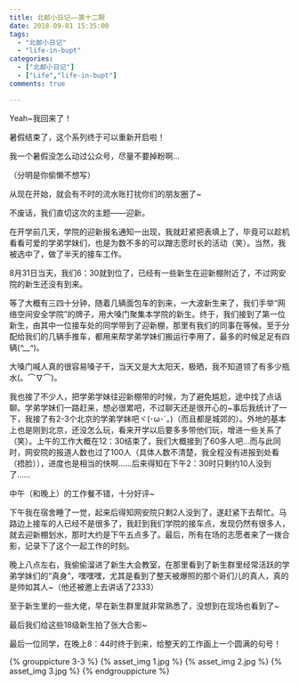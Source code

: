 ```yaml
---
title: 北邮小日记——第十二期 
date: 2018-09-01 15:35:00 
tags:
  - "北邮小日记"
  - "life-in-bupt"
categories:
  - ["北邮小日记"]
  - ["Life","life-in-bupt"]
comments: true

---
```


Yeah~我回来了！

暑假结束了，这个系列终于可以重新开启啦！

<!--more-->

我一个暑假没怎么动过公众号，尽量不要掉粉啊…

（分明是你偷懒不想写）

从现在开始，就会有不时的流水账打扰你们的朋友圈了~

不废话，我们直切这次的主题——迎新。

在开学前几天，学院的迎新报名通知一出现，我就赶紧把表填上了，毕竟可以趁机看看可爱的学弟学妹们，也是为数不多的可以蹭志愿时长的活动（笑）。当然，我被选中了，做了半天的接车工作。

8月31日当天，我们6：30就到位了，已经有一些新生在迎新棚附近了，不过网安院的新生还没有到来。

等了大概有三四十分钟，随着几辆面包车的到来，一大波新生来了，我们手举“网络空间安全学院”的牌子，用大嗓门聚集本学院的新生。终于，我们接到了第一位新生，由其中一位接车处的同学带到了迎新棚，那里有我们的同事在等候。至于分配给我们的几辆手推车，都用来帮学弟学妹们搬运行李用了，最多的时候足足有四辆(*^__^*)。

大嗓门喊人真的很容易嗓子干，当天又是大太阳天，极晒，我不知道领了有多少瓶水(。⌒∇⌒)。

我也接了不少人，把学弟学妹往迎新棚带的时候，为了避免尴尬，途中找了点话聊。学弟学妹们一路赶来，想必很累吧，不过聊天还是很开心的~事后我统计了一下，我接了有2-3个北京的学弟学妹吧ヾ(･ω･`｡)（而且都是城郊的）。外地的基本上也是刚到北京，还没怎么玩，看来开学以后要多多带他们玩，增进一些关系了（笑）。上午的工作大概在12：30结束了，我们大概接到了60多人吧…而与此同时，网安院的报道人数也过了100人（具体人数不清楚，我全程没有进报到处看（捂脸）），进度也是相当的快啊……后来得知在下午2：30时只剩约10人没到了……

中午（和晚上）的工作餐不错，十分好评~

下午我在宿舍睡了一觉，起来后得知网安院只剩2人没到了，遂赶紧下去帮忙。马路边上接车的人已经不是很多了，我赶到我们学院的接车点，发现仍然有很多人，就去迎新棚划水，那时大约是下午五点多了。最后，所有在场的志愿者来了一拨合影，记录下了这个一起工作的时刻。

晚上八点左右，我偷偷溜进了新生大会教室，在那里看到了新生群里经常活跃的学弟学妹们的“真身”，嘿嘿嘿，尤其是看到了整天被爆照的那个哥们儿的真人，真的是帅如其人~（他还被邀上去讲话了2333）

至于新生里的一些大佬，早在新生群里就非常熟悉了，没想到在现场也看到了~

最后我们给这些18级新生拍了张大合影~

最后一位同学，在晚上8：44时终于到来，给整天的工作画上一个圆满的句号！

{% grouppicture 3-3 %} {% asset_img 1.jpg %} {% asset_img 2.jpg %} {% asset_img 3.jpg %} {% endgrouppicture %}
